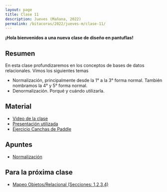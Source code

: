 ```yaml
---
layout: page
title: Clase 11
description: Jueves (Mañana, 2022)
permalink: /bitacoras/2022/jueves-m/clase-11/
---
```


**¡Hola bienvenidos a una nueva clase de diseño en pantuflas!**

## Resumen

En esta clase profundizaremos en los conceptos de bases de datos relacionales. Vimos los siguientes temas

- Normalización, principalmente desde la 1° a la 3° forma normal. También nombramos la 4° y 5° forma normal.
- Denormalización. Porqué y cuándo utilizarla.

## Material

- [Video de la clase](https://youtu.be/sIW9jJQLUXA)
- [Presentación utilizada](https://docs.google.com/presentation/d/1Dw7dipKIM-AcGpmm1genFVHJ3OGk3wjuwp2RIAJRRAI/edit?usp=sharing)
- [Ejercicio Canchas de Paddle](https://docs.google.com/document/d/1UpZX9jNuptO9fTHf-945gjelpDc4e7o-jV3GYHA3k80/edit#heading=h.bvad7dw8bhrq)

## Apuntes
- [Normalización](https://docs.google.com/document/d/1Jil-3oiveXDtY1iKBCof7jE9ooRFJ-f1KjcXgaGk6F0/edit#heading=h.aa3gqw2dds4m)

## Para la próxima clase
- [Mapeo Objetos/Relacional (Secciones: 1,2,3,4)](https://docs.google.com/document/d/1YLmp9vMnSzKg2emt3Bx564Tf1CLalShPc98Z8nCoi7s)
